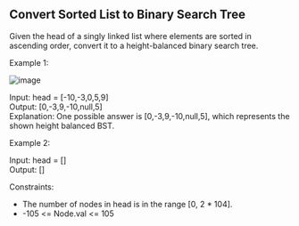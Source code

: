## Convert Sorted List to Binary Search Tree

Given the head of a singly linked list where elements are sorted in ascending order, convert it to a 
height-balanced binary search tree.

Example 1:

![image](https://github.com/user-attachments/assets/166fb179-6049-4324-8e02-d00953aafc68)

Input: head = [-10,-3,0,5,9] <br>
Output: [0,-3,9,-10,null,5] <br>
Explanation: One possible answer is [0,-3,9,-10,null,5], which represents the shown height balanced BST. <br>

Example 2:  <br>

Input: head = [] <br>
Output: [] <br>
 

Constraints:

* The number of nodes in head is in the range [0, 2 * 104].
* -105 <= Node.val <= 105
